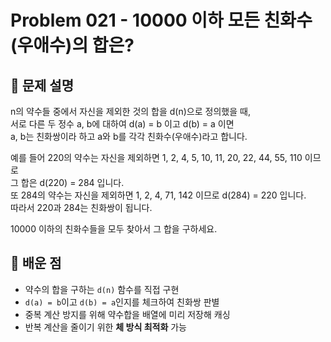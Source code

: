 # Problem 021 - 10000 이하 모든 친화수(우애수)의 합은? 
 
## 📝 문제 설명

n의 약수들 중에서 자신을 제외한 것의 합을 d(n)으로 정의했을 때,  
서로 다른 두 정수 a, b에 대하여 d(a) = b 이고 d(b) = a 이면  
a, b는 친화쌍이라 하고 a와 b를 각각 친화수(우애수)라고 합니다.  
  
예를 들어 220의 약수는 자신을 제외하면 1, 2, 4, 5, 10, 11, 20, 22, 44, 55, 110 이므로  
그 합은 d(220) = 284 입니다.  
또 284의 약수는 자신을 제외하면 1, 2, 4, 71, 142 이므로 d(284) = 220 입니다.  
따라서 220과 284는 친화쌍이 됩니다.  
  
10000 이하의 친화수들을 모두 찾아서 그 합을 구하세요.

## 🧠 배운 점

- 약수의 합을 구하는 `d(n)` 함수를 직접 구현
- `d(a) = b`이고 `d(b) = a`인지를 체크하여 친화쌍 판별
- 중복 계산 방지를 위해 약수합을 배열에 미리 저장해 캐싱
- 반복 계산을 줄이기 위한 **체 방식 최적화** 가능
